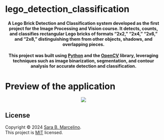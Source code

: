 # lego_detection_classification

<h4 align="center">A Lego Brick Detection and Classification system developed as the first project for the Image Processing and Vision course. It detects, counts, and classifies rectangular Lego bricks of formats “2x2,” “2x4,” “2x6,” and “2x8,” distinguishing them from other objects, shadows, and overlapping pieces.</h4> 

<h4 align="center">This project was built using <a href="https://www.python.org/">Python</a> and the <a href="https://opencv.org/">OpenCV</a> library, leveraging techniques such as image binarization, segmentation, and contour analysis for accurate detection and classification.</h4>

# Preview of the application
<div align="center">
    <img src="https://github.com/user-attachments/assets/07a3d942-29e6-4181-994b-9afc74f19672"/>
</div>

## License
Copyright © 2024 [Sara B. Marcelino](https://github.com/sarabmarz). <br />
This project is [MIT](https://github.com/avneesh0612/next-progress-bar/blob/main/LICENSE) licensed.
